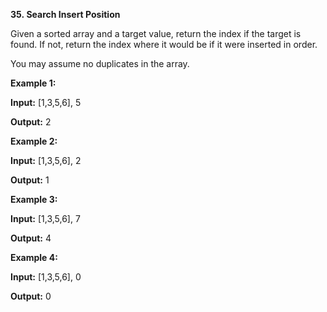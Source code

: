**35. Search Insert Position**

Given a sorted array and a target value, return the index if the target is found. If not, return the index where it would be if it were inserted in order.

You may assume no duplicates in the array.

**Example 1:**

**Input:** [1,3,5,6], 5

**Output:** 2

**Example 2:**

**Input:** [1,3,5,6], 2

**Output:** 1

**Example 3:**

**Input:** [1,3,5,6], 7

**Output:** 4

**Example 4:**

**Input:** [1,3,5,6], 0

**Output:** 0
